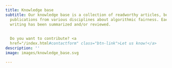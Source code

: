 ```yaml
---
title: Knowledge base
subtitle: Our knowledge base is a collection of readworthy articles, books and other
  publications from various disciplines about algorithmic fairness. Each piece of
  writing has been summarized and/or reviewed. 
  
  
  Do you want to contribute? <a
  href="/index.html#contactform" class="btn-link">Let us know!</a>
description: ''
image: images/knowledge_base.svg

---
```

